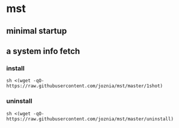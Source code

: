 # mst
## **m**inimal **st**artup
## a system info fetch
### install
`sh <(wget -qO- https://raw.githubusercontent.com/joznia/mst/master/1shot)`
### uninstall
`sh <(wget -qO- https://raw.githubusercontent.com/joznia/mst/master/uninstall)`


